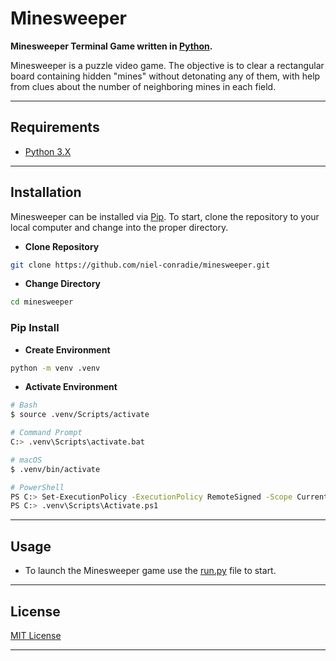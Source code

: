 # **Minesweeper**

**Minesweeper Terminal Game written in [Python](https://www.python.org).**

Minesweeper is a puzzle video game. The objective is to clear a rectangular board containing hidden "mines" without detonating any of them, with help from clues about the number of neighboring mines in each field.

---

## **Requirements**

- [Python 3.X](https://www.python.org/downloads/)

---

## **Installation**

Minesweeper can be installed via [Pip](https://pypi.org/project/pip/). To start, clone the repository to your local computer and change into the proper directory.

- **Clone Repository**

```bash
git clone https://github.com/niel-conradie/minesweeper.git
```

- **Change Directory**

```bash
cd minesweeper
```

### **Pip Install**

- **Create Environment**

```bash
python -m venv .venv
```

- **Activate Environment**

```bash
# Bash
$ source .venv/Scripts/activate

# Command Prompt
C:> .venv\Scripts\activate.bat

# macOS
$ .venv/bin/activate

# PowerShell
PS C:> Set-ExecutionPolicy -ExecutionPolicy RemoteSigned -Scope CurrentUser
PS C:> .venv\Scripts\Activate.ps1
```

---

## **Usage**

- To launch the Minesweeper game use the [run.py](https://github.com/niel-conradie/minesweeper/blob/master/minesweeper/run.py) file to start.

---

## **License**

[MIT License](https://github.com/niel-conradie/Minesweeper/blob/master/LICENSE)

---

